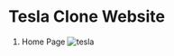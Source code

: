 # Tesla Clone Website

1. Home Page
![tesla](https://github.com/ansarianas23/Tesla-webiste/assets/111463267/b459d836-2342-4d2a-8041-ea6b99be916c)
